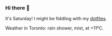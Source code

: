 ### Hi there :wave:

It's Saturday! I might be fiddling with my [dotfiles](https://github.com/bewuethr/dotfiles).

Weather in Toronto: rain shower, mist, at +11°C.
